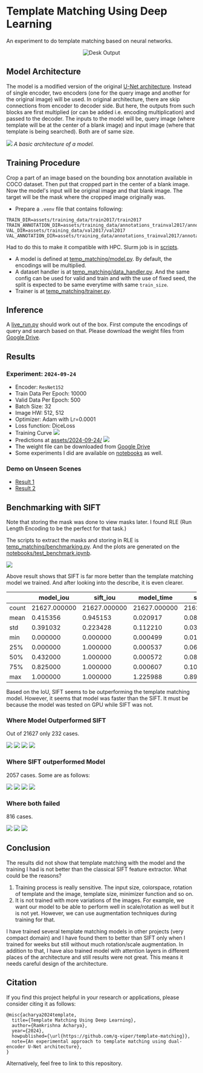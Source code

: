 # Template Matching Using Deep Learning
An experiment to do template matching based on neural networks.

<div align="center">
    <img src="assets/desk_out.gif" alt="Desk Output">
</div>

## Model Architecture
The model is a modified version of the original [U-Net architecture](https://arxiv.org/pdf/1505.04597). Instead of single encoder, two encoders (one for the query image and another for the original image) will be used. In original architecture, there are skip connections from encoder to decoder side. But here, the outputs from such blocks are first multiplied (or can be added i.e. encoding multiplication) and passed to the decoder. The inputs to the model will be, query image (where template will be at the center of a blank image) and input image (where that template is being searched). Both are of same size.

![](assets/model_architecture.png)
*A basic architecture of a model.*

## Training Procedure
Crop a part of an image based on the bounding box annotation available in COCO dataset. Then put that cropped part in the center of a blank image. Now the model's input will be original image and that blank image. The target will be the mask where the cropped image originally was.

* Prepare a `.venv` file that contains following:

```env
TRAIN_DIR=assets/training_data/train2017/train2017
TRAIN_ANNOTATION_DIR=assets/training_data/annotations_trainval2017/annotations/instances_train2017.json
VAL_DIR=assets/training_data/val2017/val2017
VAL_ANNOTATION_DIR=assets/training_data/annotations_trainval2017/annotations/instances_val2017.json
```

Had to do this to make it compatible with HPC. Slurm job is in [scripts](/scripts).

* A model is defined at [temp_matching/model.py](temp_matching/model.py). By default, the encodings will be multiplied.
* A dataset handler is at [temp_matching/data_handler.py](temp_matching/data_handler.py). And the same config can be used for valid and train and with the use of fixed seed, the split is expected to be same everytime with same `train_size`.
* Trainer is at [temp_matching/trainer.py](temp_matching/trainer.py). 


## Inference
A [live_run.py](/live_run.py) should work out of the box. First compute the encodings of query and search based on that. Please download the weight files from [Google Drive](https://drive.google.com/file/d/1G4hjwUqZ6OveJnp8xqICp5ITKJLSg4Al/view?usp=sharing).


## Results
### Experiment: `2024-09-24`
* Encoder: `ResNet152`
* Train Data Per Epoch: 10000
* Valid Data Per Epoch: 500
* Batch Size: 32
* Image HW: 512, 512
* Optimizer: Adam with Lr=0.0001
* Loss function: DiceLoss
* Training Curve
![](assets/2024-09-24/loss_iou.png)
* Predictions at [assets/2024-09-24/](assets/2024-09-24/)
![](assets/2024-09-24/epoch_250.png)
* The weight file can be downloaded from [Google Drive](https://drive.google.com/file/d/1G4hjwUqZ6OveJnp8xqICp5ITKJLSg4Al/view?usp=sharing)
* Some experiments I did are available on [notebooks](notebooks) as well.

### Demo on Unseen Scenes
* [Result 1](https://youtu.be/-ZUA1SLfXNU)
* [Result 2](https://youtu.be/NK7BSGyIykY)

## Benchmarking with SIFT
Note that storing the mask was done to view masks later. I found RLE (Run Length Encoding to be the perfect for that task.)

The scripts to extract the masks and storing in RLE is [temp_matching/benchmarking.py](temp_matching/benchmarking.py). And the plots are generated on the [notebooks/test_benchmark.ipynb](notebooks/test_benchmark.ipynb).

![](assets/sift_comparisons.png)

Above result shows that SIFT is far more better than the template matching model we trained. And after looking into the describe, it is even clearer.

|       |   model_iou |   sift_iou |   model_time |   sift_time |
|-------|-------------|------------|--------------|-------------|
| count | 21627.000000 | 21627.000000 | 21627.000000 | 21627.000000 |
| mean  | 0.415356    | 0.945153    | 0.020917     | 0.088319    |
| std   | 0.391032    | 0.223428    | 0.112210     | 0.030342    |
| min   | 0.000000    | 0.000000    | 0.000499     | 0.010363    |
| 25%   | 0.000000    | 1.000000    | 0.000537     | 0.069422    |
| 50%   | 0.432000    | 1.000000    | 0.000572     | 0.083969    |
| 75%   | 0.825000    | 1.000000    | 0.000607     | 0.101738    |
| max   | 1.000000    | 1.000000    | 1.225988     | 0.898370    |

Based on the IoU, SIFT seems to be outperforming the template matching model. However, it seems that model was faster than the SIFT. It must be because the model was tested on GPU while SIFT was not.


### Where Model Outperformed SIFT
Out of 21627 only 232 cases.

![](assets/2024-09-24/benchmarking/model_better/000000044877_result_2.png)
![](assets/2024-09-24/benchmarking/model_better/000000166166_result_4.png)
![](assets/2024-09-24/benchmarking/model_better/000000159791_result_3.png)
![](assets/2024-09-24/benchmarking/model_better/000000325347_result_1.png)

### Where SIFT outperformed Model
2057 cases. Some are as follows:

![](assets/2024-09-24/benchmarking/sift_better/000000057150_result_5.png)
![](assets/2024-09-24/benchmarking/sift_better/000000253452_result_2.png)
![](assets/2024-09-24/benchmarking/sift_better/000000293200_result_1.png)
![](assets/2024-09-24/benchmarking/sift_better/000000547144_result_3.png)

### Where both failed
816 cases.

![](assets/2024-09-24/benchmarking/both_zero/000000100723_result_3.png)
![](assets/2024-09-24/benchmarking/both_zero/000000275749_result_5.png)
![](assets/2024-09-24/benchmarking/both_zero/000000313454_result_2.png)


## Conclusion
The results did not show that template matching with the model and the training I had is not better than the classical SIFT feature extractor. What could be the reasons?

1. Training process is really sensitive.  The input size, colorspace, rotation of template and the image, template size, minimizer function and so on.
2. It is not trained with more variations of the images. For example, we want our model to be able to perform well in scale/rotation as well but it is not yet. However, we can use augmentation techniques during training for that.

I have trained several template matching models in other projects (very compact domain) and I have found them to better than SIFT only when I trained for weeks but still without much rotation/scale augmentation. In addition to that, I have also trained model with attention layers in different places of the architecture and still results were not great. This means it needs careful design of the architecture.

## Citation
If you find this project helpful in your research or applications, please consider citing it as follows:

```
@misc{acharya2024template,
  title={Template Matching Using Deep Learning},
  author={Ramkrishna Acharya},
  year={2024},
  howpublished={\url{https://github.com/q-viper/template-matching}},
  note={An experimental approach to template matching using dual-encoder U-Net architecture},
}
```

Alternatively, feel free to link to this repository.